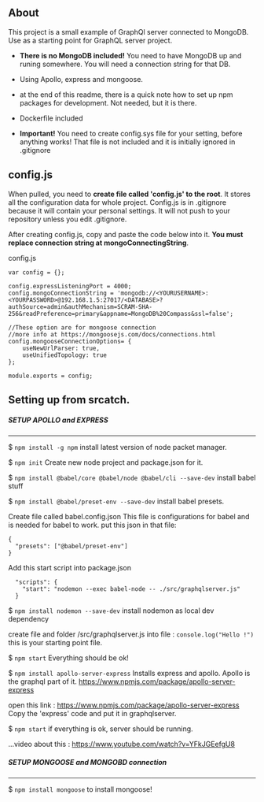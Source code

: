 ## About

This project is a small example of GraphQl server connected to MongoDB. Use as a starting point for GraphQL server project.

- **There is no MongoDB included!** You need to have MongoDB up and runing somewhere. You will need a connection string for that DB.
- Using Apollo, express and mongoose.
- at the end of this readme, there is a quick note how to set up npm packages for development. Not needed, but it is there.
- Dockerfile included

- **Important!** You need to create config.sys file for your setting, before anything works! That file is not included and it is initially ignored in .gitignore

## config.js 

When pulled, you need to **create file called 'config.js' to the root**. It stores all the configuration data for whole project.
Config.js is in .gitignore because it will contain your personal settings. It will not push to your repository unless you edit .gitignore.

After creating config.js, copy and paste the code below into it. 
**You must replace connection string at mongoConnectingString**.  

config.js
```
var config = {};

config.expressListeningPort = 4000;
config.mongoConnectionString = 'mongodb://<YOURUSERNAME>:<YOURPASSWORD>@192.168.1.5:27017/<DATABASE>?authSource=admin&authMechanism=SCRAM-SHA-256&readPreference=primary&appname=MongoDB%20Compass&ssl=false';

//These option are for mongoose connection
//more info at https://mongoosejs.com/docs/connections.html
config.mongooseConnectionOptions= {
    useNewUrlParser: true,
    useUnifiedTopology: true
};

module.exports = config;
```

## Setting up from srcatch.

##### SETUP APOLLO and EXPRESS
------------------------

$ `npm install -g npm`
install latest version of node packet manager.

$ `npm init` 
Create new node project and package.json for it.

$ `npm install @babel/core @babel/node @babel/cli --save-dev`
install babel stuff

$ `npm install @babel/preset-env --save-dev`
install babel presets. 

Create file called babel.config.json
This file is configurations for babel and is needed for babel to work.
put this json in that file:

```
{
  "presets": ["@babel/preset-env"]
}
```

Add this start script into package.json

```
  "scripts": {
    "start": "nodemon --exec babel-node -- ./src/graphqlserver.js"
  }
 ```

$ `npm install nodemon --save-dev`
install nodemon as local dev dependency

create file and folder /src/graphqlserver.js
into file : `console.log("Hello !")`
this is your starting point file.

$ `npm start`
Everything should be ok! 

$ `npm install apollo-server-express` 
Installs express and apollo. Apollo is the graphql part of it.
https://www.npmjs.com/package/apollo-server-express

open this link : https://www.npmjs.com/package/apollo-server-express
Copy the 'express' code and put it in graphqlserver.

$ `npm start`
if everything is ok, server should be running.

...video about this : https://www.youtube.com/watch?v=YFkJGEefgU8

##### SETUP MONGOOSE and MONGOBD connection
----------------------

$ `npm install mongoose`
to install mongoose!

